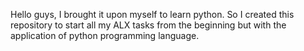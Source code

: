 Hello guys, I brought it upon myself to learn python. So I created this repository to start all my ALX tasks from the beginning but with the application of python programming language.
